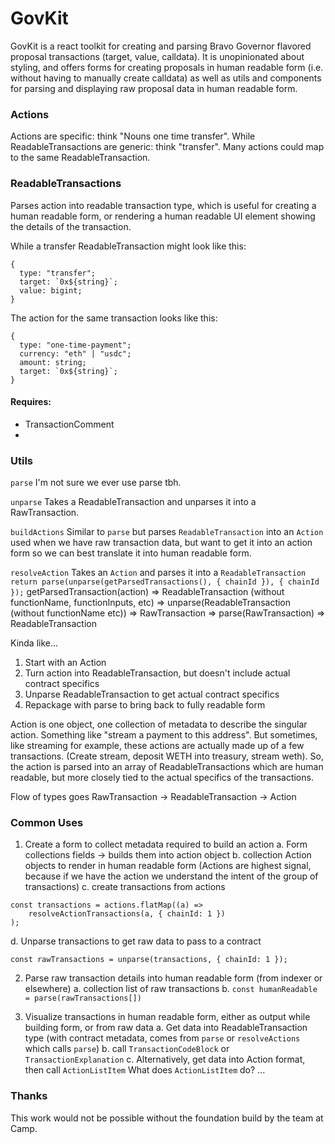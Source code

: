 # GovKit
GovKit is a react toolkit for creating and parsing Bravo Governor flavored proposal transactions (target, value, calldata). It is unopinionated about styling, and offers forms for creating proposals in human readable form (i.e. without having to manually create calldata) as well as utils and components for parsing and displaying raw proposal data in human readable form.

### Actions
Actions are specific: think "Nouns one time transfer". While ReadableTransactions are generic: think "transfer". Many actions could map to the same ReadableTransaction.


### ReadableTransactions
Parses action into readable transaction type, which is useful for creating a human readable form, or rendering a human readable UI element showing the details of the transaction.

While a transfer ReadableTransaction might look like this:
```
{
  type: "transfer";
  target: `0x${string}`;
  value: bigint;
}
```

The action for the same transaction looks like this:
```
{
  type: "one-time-payment";
  currency: "eth" | "usdc";
  amount: string;
  target: `0x${string}`;
}
```

#### Requires:
- TransactionComment
-

### Utils

`parse`
I'm not sure we ever use parse tbh.

`unparse`
Takes a ReadableTransaction and unparses it into a RawTransaction.

`buildActions`
Similar to `parse` but parses `ReadableTransaction` into an `Action`
used when we have raw transaction data, but want to get it into an action form so we can best translate it into human readable form.

`resolveAction`
Takes an `Action` and parses it into a `ReadableTransaction`
`return parse(unparse(getParsedTransactions(), { chainId }), { chainId });`
getParsedTransaction(action) => ReadableTransaction (without functionName, functionInputs, etc)
=> unparse(ReadableTransaction (without functionName etc)) => RawTransaction
=> parse(RawTransaction) => ReadableTransaction

Kinda like...
1. Start with an Action
2. Turn action into ReadableTransaction, but doesn't include actual contract specifics
3. Unparse ReadableTransaction to get actual contract specifics
4. Repackage with parse to bring back to fully readable form

Action is one object, one collection of metadata to describe the singular action. Something like "stream a payment to this address". But sometimes, like streaming for example, these actions are actually made up of a few transactions. (Create stream, deposit WETH into treasury, stream weth). So, the action is parsed into an array of ReadableTransactions which are human readable, but more closely tied to the actual specifics of the transactions.


Flow of types goes
RawTransaction -> ReadableTransaction -> Action

### Common Uses

1. Create a form to collect metadata required to build an action
a. Form collections fields -> builds them into action object
b. collection Action objects to render in human readable form
(Actions are highest signal, because if we have the action we understand the intent of the group of transactions)
c. create transactions from actions
```
const transactions = actions.flatMap((a) =>
    resolveActionTransactions(a, { chainId: 1 })
);
```
d. Unparse transactions to get raw data to pass to a contract
```
const rawTransactions = unparse(transactions, { chainId: 1 });
```

2. Parse raw transaction details into human readable form (from indexer or elsewhere)
a. collection list of raw transactions
b. `const humanReadable = parse(rawTransactions[])`

3. Visualize transactions in human readable form, either as output while building form, or from raw data
a. Get data into ReadableTransaction type (with contract metadata, comes from `parse` or `resolveActions` which calls `parse`)
b. call `TransactionCodeBlock` or `TransactionExplanation`
c. Alternatively, get data into Action format, then call `ActionListItem`
What does `ActionListItem` do? ...


### Thanks
This work would not be possible without the foundation build by the team at Camp.
